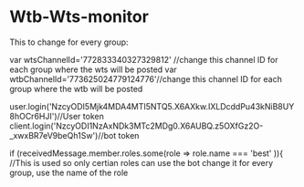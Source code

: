 # Wtb-Wts-monitor

This to change for every group:

var wtsChannelId='772833340327329812' //change this channel ID for each group where the wts will be posted
var wtbChannelId='773625024779124776'//change this channel ID for each group where the wtb will be posted


user.login('NzcyODI5Mjk4MDA4MTI5NTQ5.X6AXkw.IXLDcddPu43kNiB8UY8hOCr6HJI')//User token
client.login('NzcyODI1NzAxNDk3MTc2MDg0.X6AUBQ.z5OXfGz2O-_xwxBR7eV9beQh1Sw')//bot token

if (receivedMessage.member.roles.some(role => role.name === 'best' )){ //This is used so only certian roles can use the bot change it for every group, use the name of the role
